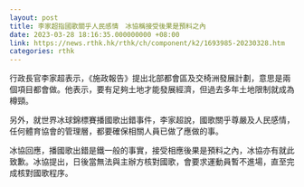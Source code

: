 ```yaml
---
layout: post
title: 李家超指國歌關乎人民感情　冰協稱接受後果是預料之內
date: 2023-03-28 18:16:35.000000000 +08:00
link: https://news.rthk.hk/rthk/ch/component/k2/1693985-20230328.htm
categories: rthk
---
```


行政長官李家超表示，《施政報告》提出北部都會區及交椅洲發展計劃，意思是兩個項目都會做。他表示，要有足夠土地才能發展經濟，但過去多年土地限制就成為樽頸。

另外，就世界冰球錦標賽播國歌出錯事件，李家超說，國歌關乎尊嚴及人民感情，任何體育協會的管理層，都要確保相關人員已做了應做的事。

冰協回應，播國歌出錯是鐵一般的事實，接受相應後果是預料之內，冰協亦有就此致歉。冰協提出，日後當無法與主辦方核對國歌，會要求運動員暫不進場，直至完成核對國歌程序。
